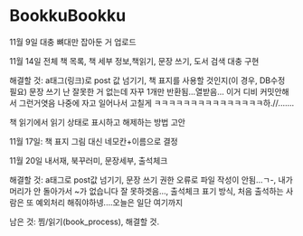 # BookkuBookku

11월 9일 대충 뼈대만 잡아둔 거 업로드



11월 14일  전체 책 목록, 책 세부 정보,책읽기, 문장 쓰기, 도서 검색 대충 구현

  해결할 것: a태그(링크)로 post 값 넘기기, 책 표지를 사용할 것인지(이 경우, DB수정 필요)
  문장 쓰기 난 잘못한 거 없는데 자꾸 1개만 반환됨...열받음... 이거 디비 커밋안해서 그런거엿음 나중에 자고 일어나서 고칠게 ㅋㅋㅋㅋㅋㅋㅋㅋㅋㅋㅋㅋㅋㅋㅋ하.//.......
  
  책 읽기에서 읽기 상태로 표시하고 해제하는 방법 고안
 
 
 
 
11월 17일: 책 표지 그림 대신 네모칸+이름으로 결정




11월 20일 내서재, 북꾸러미, 문장세부, 출석체크

  해결할 것: a태그로 post값 넘기기, 문장 쓰기 권한 오류로 파일 작성이 안됨...ㄱ-, 내가 머리가 안 돌아가서 ~가 없습니다 잘 못하겟음..., 출석체크 표기 방식, 처음 출석하는 사람은 또 예외처리 해줘야하넹....오늘은 일단 여기까지
  
남은 것: 찜/읽기(book_process), 해결할 것.

